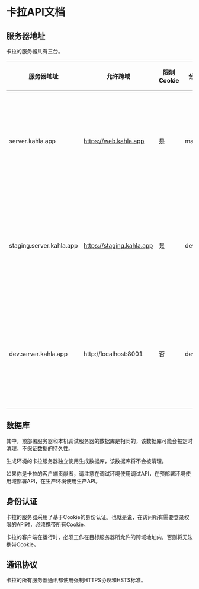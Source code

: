 # 卡拉API文档

## 服务器地址

卡拉的服务器共有三台。

| 服务器地址                                | 允许跨域                               | 限制Cookie | 分支   | 用途                               | 对应卡拉客户端 |
|-|-|-|-|-|-|
| server.kahla.app | https://web.kahla.app         | 是             | master | 承载生产版本卡拉服务器   | master |
| staging.server.kahla.app | https://staging.kahla.app | 是             | dev    | 承载预部署版本卡拉服务器 | dev |
| dev.server.kahla.app | http://localhost:8001                  | 否             | dev    | 用于开发者本机调试卡拉App                 | 本地 |

## 数据库

其中，预部署服务器和本机调试服务器的数据库是相同的，该数据库可能会被定时清理，不保证数据的持久性。

生成环境的卡拉服务器独立使用生成数据库，该数据库将不会被清理。

如果你是卡拉的客户端贡献者，请注意在调试环境使用调试API，在预部署环境使用域部署API，在生产环境使用生产API。

## 身份认证

卡拉的服务器采用了基于Cookie的身份认证。也就是说，在访问所有需要登录权限的API时，必须携带所有Cookie。

卡拉的客户端在运行时，必须工作在目标服务器所允许的跨域地址内，否则将无法携带Cookie。

## 通讯协议

卡拉的所有服务器通讯都使用强制HTTPS协议和HSTS标准。
